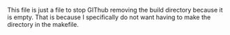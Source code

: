 This file is just a file to stop GIThub removing the build directory because it is empty.
That is because I specifically do not want having to make the directory in the makefile.
